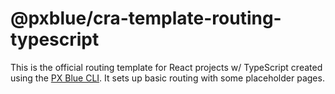 # @pxblue/cra-template-routing-typescript

This is the official routing template for React projects w/ TypeScript created using the [PX Blue CLI](https://www.npmjs.com/package/@pxblue/cli). It sets up basic routing with some placeholder pages.